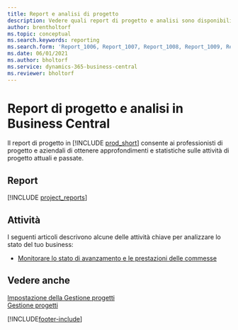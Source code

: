 ```yaml
---
title: Report e analisi di progetto
description: Vedere quali report di progetto e analisi sono disponibili nella versione standard di Business Central in modo da poter tenere traccia della propria attività.
author: brentholtorf
ms.topic: conceptual
ms.search.keywords: reporting
ms.search.form: 'Report_1006, Report_1007, Report_1008, Report_1009, Report_1010, Report_1011, Report_1012, Report_1013, Report_1014'
ms.date: 06/01/2021
ms.author: bholtorf
ms.service: dynamics-365-business-central
ms.reviewer: bholtorf
---
```

# Report di progetto e analisi in Business Central

Il report di progetto in [!INCLUDE [prod_short](includes/prod_short.md)] consente ai professionisti di progetto e aziendali di ottenere approfondimenti e statistiche sulle attività di progetto attuali e passate.  

## Report

[!INCLUDE [project_reports](includes/project-reports-include.md)]

## Attività

I seguenti articoli descrivono alcune delle attività chiave per analizzare lo stato del tuo business:

* [Monitorare lo stato di avanzamento e le prestazioni delle commesse](projects-how-monitor-progress-performance.md)  


## Vedere anche

[Impostazione della Gestione progetti](projects-setup-projects.md)  
[Gestione progetti](projects-manage-projects.md)  

[!INCLUDE[footer-include](includes/footer-banner.md)]
